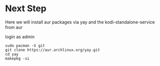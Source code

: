 # Next Step
Here we will install aur packages via yay and the kodi-standalone-service from aur

login as admin
```
sudo pacman -S git
git clone https://aur.archlinux.org/yay.git
cd yay
makepkg -si
```
